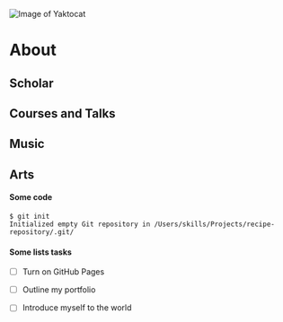 ![Image of Yaktocat](https://octodex.github.com/images/yaktocat.png)

# About

## Scholar

## Courses and Talks

## Music

## Arts

#### Some code

```
$ git init
Initialized empty Git repository in /Users/skills/Projects/recipe-repository/.git/
```

#### Some lists tasks

- [ ] Turn on GitHub Pages
- [ ] Outline my portfolio
- [ ] Introduce myself to the world

